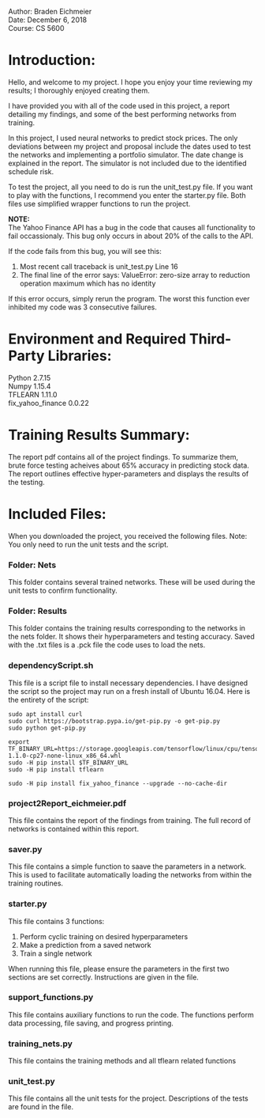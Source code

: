 Author: Braden Eichmeier <br />
Date: December 6, 2018 <br />
Course: CS 5600 <br />


# Introduction:

Hello, and welcome to my project. 
I hope you enjoy your time reviewing my results; 
I thoroughly enjoyed creating them.

I have provided you with all of the code used in this project,
a report detailing my findings, and some of the best performing
networks from training.

In this project, I used neural networks to predict stock prices.
The only deviations between my project and proposal include the
dates used to test the networks and implementing a portfolio
simulator. The date change is explained in the report. The 
simulator is not included due to the identified schedule risk.

To test the project, all you need to do is run the unit_test.py file.
If you want to play with the functions, I recommend you enter the 
starter.py file. Both files use simplified wrapper functions to 
run the project.

**NOTE:**  
The Yahoo Finance API has a bug in the code that causes all functionality to fail occassionaly. This bug only occurs in about 20% of the calls to the API.

If the code fails from this bug, you will see this:
1) Most recent call traceback is unit_test.py Line 16
2) The final line of the error says:
ValueError: zero-size array to reduction operation maximum which has no identity

If this error occurs, simply rerun the program. The worst this function ever inhibited my code was 3 consecutive failures. 

# Environment and Required Third-Party Libraries:

Python 2.7.15 <br />
Numpy 1.15.4 <br />
TFLEARN 1.11.0 <br />
fix_yahoo_finance 0.0.22 <br />

# Training Results Summary:

The report pdf contains all of the project findings. To summarize them, brute force testing acheives about 65% accuracy in predicting stock data. The report outlines effective hyper-parameters and displays the results of the testing.

# Included Files: 

When you downloaded the project, you received the following files.
Note: You only need to run the unit tests and the script.

### Folder: Nets
This folder contains several trained networks. These will be used during the unit tests to confirm functionality.

### Folder: Results
This folder contains the training results corresponding to the networks in the nets folder. It shows their hyperparameters and testing accuracy. Saved with the .txt files is a .pck file the code uses to load the nets.

### dependencyScript.sh
This file is a script file to install necessary dependencies. I have designed the script so the project may run on a fresh install of Ubuntu 16.04. Here is the entirety of the script:
```
sudo apt install curl
sudo curl https://bootstrap.pypa.io/get-pip.py -o get-pip.py
sudo python get-pip.py                     
                
export TF_BINARY_URL=https://storage.googleapis.com/tensorflow/linux/cpu/tensorflow-1.1.0-cp27-none-linux_x86_64.whl
sudo -H pip install $TF_BINARY_URL
sudo -H pip install tflearn                
                
sudo -H pip install fix_yahoo_finance --upgrade --no-cache-dir
```  

### project2Report_eichmeier.pdf
This file contains the report of the findings from training. The full record of networks is contained within this report.

### saver.py
This file contains a simple function to saave the parameters in a network. This is used to facilitate automatically loading the networks from within the training routines.

### starter.py
This file contains 3 functions:
  1) Perform cyclic training on desired hyperparameters
  2) Make a prediction from a saved network
  3) Train a single network

When running this file, please ensure the parameters in the first two sections are set correctly. Instructions are given in the file.

### support_functions.py
This file contains auxiliary functions to run the code. The functions perform data processing, file saving, and progress printing.
    
### training_nets.py
This file contains the training methods and all tflearn related functions

### unit_test.py
This file contains all the unit tests for the project. Descriptions of the tests are found in the file.
